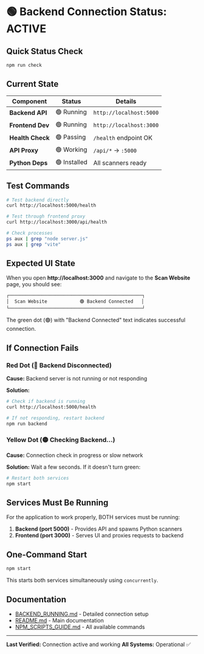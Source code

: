 # 🟢 Backend Connection Status: ACTIVE

## Quick Status Check

```bash
npm run check
```

## Current State

| Component | Status | Details |
|-----------|--------|---------|
| **Backend API** | 🟢 Running | `http://localhost:5000` |
| **Frontend Dev** | 🟢 Running | `http://localhost:3000` |
| **Health Check** | 🟢 Passing | `/health` endpoint OK |
| **API Proxy** | 🟢 Working | `/api/*` → `:5000` |
| **Python Deps** | 🟢 Installed | All scanners ready |

## Test Commands

```bash
# Test backend directly
curl http://localhost:5000/health

# Test through frontend proxy
curl http://localhost:3000/api/health

# Check processes
ps aux | grep "node server.js"
ps aux | grep "vite"
```

## Expected UI State

When you open **http://localhost:3000** and navigate to the **Scan Website** page, you should see:

```
┌─────────────────────────────────────────────────┐
│  Scan Website            🟢 Backend Connected   │
└─────────────────────────────────────────────────┘
```

The green dot (🟢) with "Backend Connected" text indicates successful connection.

## If Connection Fails

### Red Dot (🔴 Backend Disconnected)

**Cause:** Backend server is not running or not responding

**Solution:**
```bash
# Check if backend is running
curl http://localhost:5000/health

# If not responding, restart backend
npm run backend
```

### Yellow Dot (🟡 Checking Backend...)

**Cause:** Connection check in progress or slow network

**Solution:** Wait a few seconds. If it doesn't turn green:
```bash
# Restart both services
npm start
```

## Services Must Be Running

For the application to work properly, BOTH services must be running:

1. **Backend (port 5000)** - Provides API and spawns Python scanners
2. **Frontend (port 3000)** - Serves UI and proxies requests to backend

## One-Command Start

```bash
npm start
```

This starts both services simultaneously using `concurrently`.

## Documentation

- [BACKEND_RUNNING.md](./BACKEND_RUNNING.md) - Detailed connection setup
- [README.md](./README.md) - Main documentation
- [NPM_SCRIPTS_GUIDE.md](./NPM_SCRIPTS_GUIDE.md) - All available commands

---

**Last Verified:** Connection active and working
**All Systems:** Operational ✅
